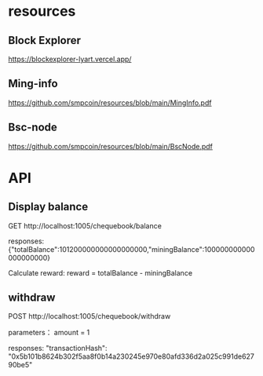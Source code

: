 # resources

## Block Explorer

https://blockexplorer-lyart.vercel.app/

## Ming-info

https://github.com/smpcoin/resources/blob/main/MingInfo.pdf

## Bsc-node

https://github.com/smpcoin/resources/blob/main/BscNode.pdf
# API 

## Display balance  

GET  http://localhost:1005/chequebook/balance

responses:{"totalBalance":101200000000000000000,"miningBalance":100000000000000000000}

Calculate reward: reward = totalBalance - miningBalance

## withdraw

POST http://localhost:1005/chequebook/withdraw

parameters： amount = 1 

responses: "transactionHash": "0x5b101b8624b302f5aa8f0b14a230245e970e80afd336d2a025c991de62790be5"
